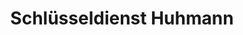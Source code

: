 ---
title: "Schlüsseldienst Huhmann"
url: /bad-ems/schluesseldienst-huhmann/
shop: Schlüsseldienst
---